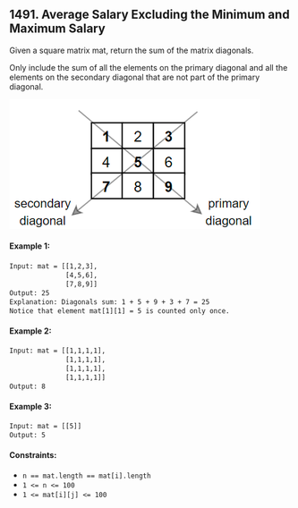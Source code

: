 ## 1491. Average Salary Excluding the Minimum and Maximum Salary

Given a square matrix mat, return the sum of the matrix diagonals.

Only include the sum of all the elements on the primary diagonal and all the elements on the secondary diagonal that are not part of the primary diagonal.

<img src="./img.png"> 

#### Example 1:

```
Input: mat = [[1,2,3],
              [4,5,6],
              [7,8,9]]
Output: 25
Explanation: Diagonals sum: 1 + 5 + 9 + 3 + 7 = 25
Notice that element mat[1][1] = 5 is counted only once.
```
#### Example 2:
```
Input: mat = [[1,1,1,1],
              [1,1,1,1],
              [1,1,1,1],
              [1,1,1,1]]
Output: 8
```
#### Example 3:
```
Input: mat = [[5]]
Output: 5
```
#### Constraints:

- `n == mat.length == mat[i].length`
- `1 <= n <= 100`
- `1 <= mat[i][j] <= 100`
